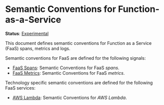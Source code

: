 <!--- Hugo front matter used to generate the website version of this page:
linkTitle: FaaS
path_base_for_github_subdir:
  from: tmp/semconv/docs/faas/_index.md
  to: faas/README.md
--->

# Semantic Conventions for Function-as-a-Service

**Status**: [Experimental][DocumentStatus]

This document defines semantic conventions for Function as a Service (FaaS) spans, metrics and logs.

Semantic conventions for FaaS are defined for the following signals:

* [FaaS Spans](faas-spans.md): Semantic Conventions for FaaS *spans*.
* [FaaS Metrics](faas-metrics.md): Semantic Conventions for FaaS *metrics*.

Technology specific semantic conventions are defined for the following FaaS services:

* [AWS Lambda](aws-lambda.md): Semantic Conventions for *AWS Lambda*.

[DocumentStatus]: https://github.com/open-telemetry/opentelemetry-specification/tree/v1.26.0/specification/document-status.md
